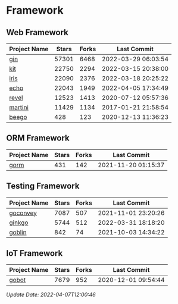 # Framework

## Web Framework
| Project Name | Stars | Forks | Last Commit |
| ------------ | ----- | ----- | ----------- |
| [gin](https://github.com/gin-gonic/gin) | 57301 | 6468 | 2022-03-29 06:03:54 |
| [kit](https://github.com/go-kit/kit) | 22750 | 2294 | 2022-03-15 20:38:00 |
| [iris](https://github.com/kataras/iris) | 22090 | 2376 | 2022-03-18 20:25:22 |
| [echo](https://github.com/labstack/echo) | 22043 | 1949 | 2022-04-05 17:34:49 |
| [revel](https://github.com/revel/revel) | 12523 | 1413 | 2020-07-12 05:57:36 |
| [martini](https://github.com/go-martini/martini) | 11429 | 1134 | 2017-01-21 21:58:54 |
| [beego](https://github.com/astaxie/beego) | 428 | 123 | 2020-12-13 11:36:23 |

## ORM Framework
| Project Name | Stars | Forks | Last Commit |
| ------------ | ----- | ----- | ----------- |
| [gorm](https://github.com/jinzhu/gorm) | 431 | 142 | 2021-11-20 01:15:37 |

## Testing Framework
| Project Name | Stars | Forks | Last Commit |
| ------------ | ----- | ----- | ----------- |
| [goconvey](https://github.com/smartystreets/goconvey) | 7087 | 507 | 2021-11-01 23:20:26 |
| [ginkgo](https://github.com/onsi/ginkgo) | 5744 | 512 | 2022-03-31 18:18:20 |
| [goblin](https://github.com/franela/goblin) | 842 | 74 | 2021-10-03 14:34:22 |

## IoT Framework
| Project Name | Stars | Forks | Last Commit |
| ------------ | ----- | ----- | ----------- |
| [gobot](https://github.com/hybridgroup/gobot) | 7679 | 952 | 2020-12-01 09:54:44 |

*Update Date: 2022-04-07T12:00:46*